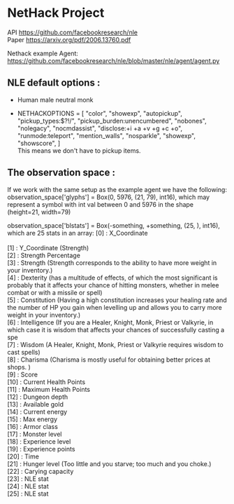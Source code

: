 # NetHack Project
API https://github.com/facebookresearch/nle <br>
Paper https://arxiv.org/pdf/2006.13760.pdf


Nethack example Agent: <br>
https://github.com/facebookresearch/nle/blob/master/nle/agent/agent.py

## NLE default options :
- Human male neutral monk

- NETHACKOPTIONS = [
    "color",
    "showexp",
    "autopickup",
    "pickup_types:$?!/",
    "pickup_burden:unencumbered",
    "nobones",
    "nolegacy",
    "nocmdassist",
    "disclose:+i +a +v +g +c +o",
    "runmode:teleport",
    "mention_walls",
    "nosparkle",
    "showexp",
    "showscore",
] <br>
This means we don't have to pickup items.


## The observation space :
If we work with the same setup as the example agent we have the following: <br>
observation_space['glyphs'] = Box(0, 5976, (21, 79), int16), which may represent a symbol with int val between 0 and 5976 in the shape (height=21, width=79)  <br>

observation_space['blstats'] = Box(-something, +something, (25, ), int16), which are 25 stats in an array: 
[0] : X_Coordinate  <br>  
[1] : Y_Coordinate (Strength) <br>
[2] : Strength Percentage<br>
[3] : Strength (Strength corresponds to the ability to have more weight in your inventory.) <br>
[4] : Dexterity (has a multitude of effects, of which the most significant is probably that it affects your chance of hitting monsters, whether in melee combat or with a missile or spell) <br>
[5] : Constitution (Having a high constitution increases your healing rate and the number of HP you gain when levelling up and allows you to carry more weight in your inventory.)<br>
[6] : Intelligence (If you are a Healer, Knight, Monk, Priest or Valkyrie, in which case it is wisdom that affects your chances of successfully casting a spe<br>
[7] : Wisdom  (A Healer, Knight, Monk, Priest or Valkyrie requires wisdom to cast spells) <br>
[8] : Charisma (Charisma is mostly useful for obtaining better prices at shops. )<br>
[9] : Score <br>
[10] : Current Health Points <br>
[11] : Maximum Health Points <br>
[12] : Dungeon depth  <br>
[13] : Available gold <br>
[14] : Current energy <br>
[15] : Max energy <br>
[16] : Armor class <br>
[17] : Monster level <br>
[18] : Experience level <br>
[19] : Experience points <br>
[20] : Time <br>
[21] : Hunger level (Too little and you starve; too much and you choke.) <br>
[22] : Carying capacity <br>
[23] : NLE stat  <br>
[24] : NLE stat   <br>
[25] : NLE stat  <br>






